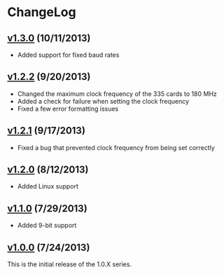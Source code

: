 # ChangeLog

## [v1.3.0](https://github.com/commtech/qserialfc/releases/tag/v1.3.0) (10/11/2013)
- Added support for fixed baud rates

## [v1.2.2](https://github.com/commtech/qserialfc/releases/tag/v1.2.2) (9/20/2013)
- Changed the maximum clock frequency of the 335 cards to 180 MHz
- Added a check for failure when setting the clock frequency
- Fixed a few error formatting issues

## [v1.2.1](https://github.com/commtech/qserialfc/releases/tag/v1.2.1) (9/17/2013)
- Fixed a bug that prevented clock frequency from being set correctly

## [v1.2.0](https://github.com/commtech/qserialfc/releases/tag/v1.2.0) (8/12/2013)
- Added Linux support

## [v1.1.0](https://github.com/commtech/qserialfc/releases/tag/v1.1.0) (7/29/2013)
- Added 9-bit support

## [v1.0.0](https://github.com/commtech/qserialfc/releases/tag/v1.0.0) (7/24/2013)
This is the initial release of the 1.0.X series.
